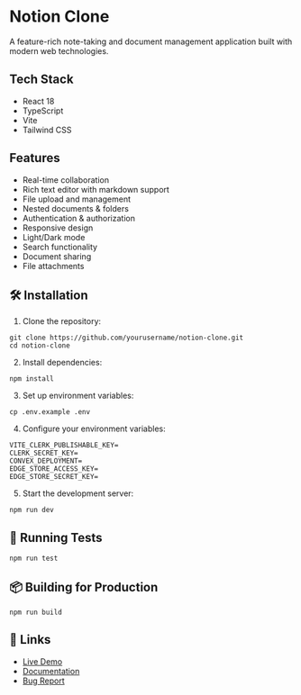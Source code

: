 
# Notion Clone

A feature-rich note-taking and document management application built with modern web technologies.

## Tech Stack

- React 18
- TypeScript
- Vite
- Tailwind CSS

## Features

- Real-time collaboration
- Rich text editor with markdown support
- File upload and management
- Nested documents & folders
- Authentication & authorization
- Responsive design
- Light/Dark mode
- Search functionality
- Document sharing
- File attachments

## 🛠️ Installation

1. Clone the repository:

```
git clone https://github.com/yourusername/notion-clone.git
cd notion-clone
```

2. Install dependencies:

```npm install```


3. Set up environment variables:

```cp .env.example .env```


4. Configure your environment variables:

```
VITE_CLERK_PUBLISHABLE_KEY=
CLERK_SECRET_KEY=
CONVEX_DEPLOYMENT=
EDGE_STORE_ACCESS_KEY=
EDGE_STORE_SECRET_KEY=
```

5. Start the development server:

```npm run dev```

## 🧪 Running Tests


```npm run test```


## 📦 Building for Production


```npm run build```



## 🔗 Links

- [Live Demo](https://your-demo-link.com)
- [Documentation](https://your-docs-link.com)
- [Bug Report](https://github.com/yourusername/notion-clone/issues)

